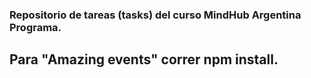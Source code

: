 ### Repositorio de tareas (tasks) del curso MindHub Argentina Programa.

## Para "Amazing events" correr npm install.
